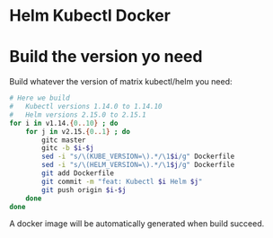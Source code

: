 # Helm Kubectl Docker

# Build the version yo need
Build whatever the version of matrix kubectl/helm you need:
```bash
# Here we build
#   Kubectl versions 1.14.0 to 1.14.10
#   Helm versions 2.15.0 to 2.15.1
for i in v1.14.{0..10} ; do
    for j in v2.15.{0..1} ; do
        gitc master
        gitc -b $i-$j
        sed -i "s/\(KUBE_VERSION=\).*/\1$i/g" Dockerfile
        sed -i "s/\(HELM_VERSION=\).*/\1$j/g" Dockerfile
        git add Dockerfile
        git commit -m "feat: Kubectl $i Helm $j"
        git push origin $i-$j
    done
done
```
A docker image will be automatically generated when build succeed.
